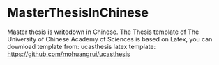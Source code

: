 # MasterThesisInChinese
Master thesis is writedown in Chinese.
The Thesis template of The University of Chinese Academy of Sciences is based on Latex, you can download template from:
ucasthesis latex template: https://github.com/mohuangrui/ucasthesis
